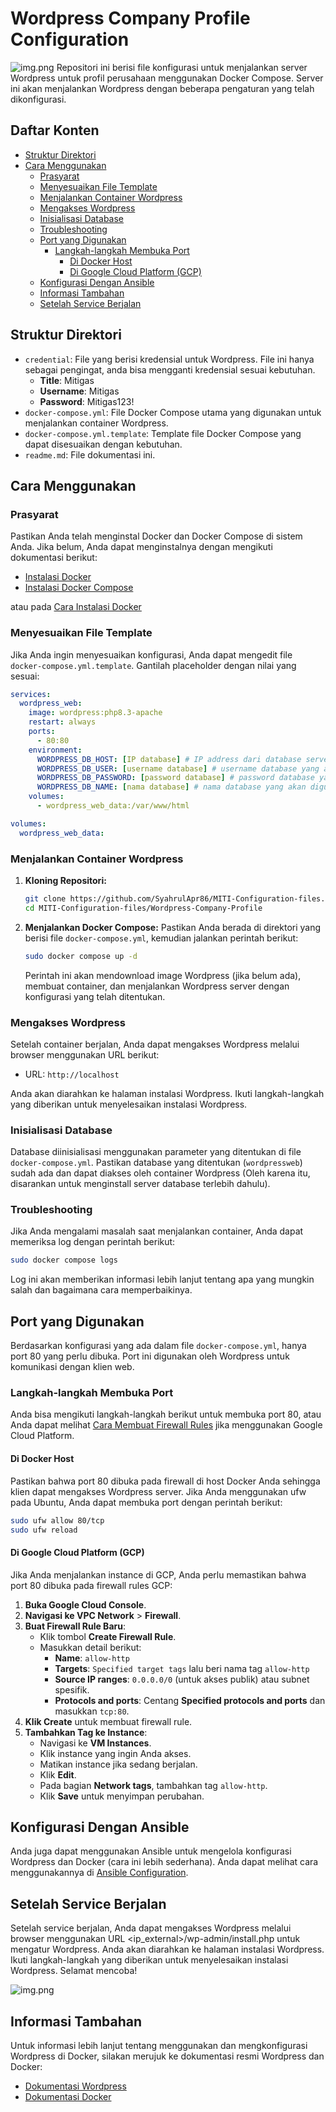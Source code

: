 
# Wordpress Company Profile Configuration
![img.png](image/wp-logo.png)
Repositori ini berisi file konfigurasi untuk menjalankan server Wordpress untuk profil perusahaan menggunakan Docker Compose. Server ini akan menjalankan Wordpress dengan beberapa pengaturan yang telah dikonfigurasi.

## Daftar Konten

- [Struktur Direktori](#struktur-direktori)
- [Cara Menggunakan](#cara-menggunakan)
  - [Prasyarat](#prasyarat)
  - [Menyesuaikan File Template](#menyesuaikan-file-template)
  - [Menjalankan Container Wordpress](#menjalankan-container-wordpress)
  - [Mengakses Wordpress](#mengakses-wordpress)
  - [Inisialisasi Database](#inisialisasi-database)
  - [Troubleshooting](#troubleshooting)
  - [Port yang Digunakan](#port-yang-digunakan)
    - [Langkah-langkah Membuka Port](#langkah-langkah-membuka-port)
      - [Di Docker Host](#di-docker-host)
      - [Di Google Cloud Platform (GCP)](#di-google-cloud-platform-gcp)
  - [Konfigurasi Dengan Ansible](#konfigurasi-dengan-ansible)
  - [Informasi Tambahan](#informasi-tambahan)
  - [Setelah Service Berjalan](#setelah-service-berjalan)

## Struktur Direktori

- `credential`: File yang berisi kredensial untuk Wordpress. File ini hanya sebagai pengingat, anda bisa mengganti kredensial sesuai kebutuhan.
  - **Title**: Mitigas
  - **Username**: Mitigas
  - **Password**: Mitigas123!
- `docker-compose.yml`: File Docker Compose utama yang digunakan untuk menjalankan container Wordpress.
- `docker-compose.yml.template`: Template file Docker Compose yang dapat disesuaikan dengan kebutuhan.
- `readme.md`: File dokumentasi ini.

## Cara Menggunakan

### Prasyarat

Pastikan Anda telah menginstal Docker dan Docker Compose di sistem Anda. Jika belum, Anda dapat menginstalnya dengan mengikuti dokumentasi berikut:

- [Instalasi Docker](https://docs.docker.com/get-docker/)
- [Instalasi Docker Compose](https://docs.docker.com/compose/install/)

atau pada [Cara Instalasi Docker](../readme.md#instalasi-docker)

### Menyesuaikan File Template

Jika Anda ingin menyesuaikan konfigurasi, Anda dapat mengedit file `docker-compose.yml.template`. Gantilah placeholder dengan nilai yang sesuai:

```yaml
services:
  wordpress_web:
    image: wordpress:php8.3-apache
    restart: always
    ports:
      - 80:80
    environment:
      WORDPRESS_DB_HOST: [IP database] # IP address dari database server yang akan dihubungkan, bisa menggunakan IP internal atau eksternal jika sudah diatur (direkomendasikan menggunakan IP internal agar lebih aman dan cepat)
      WORDPRESS_DB_USER: [username database] # username database yang akan digunakan oleh service ini
      WORDPRESS_DB_PASSWORD: [password database] # password database yang akan digunakan oleh service ini
      WORDPRESS_DB_NAME: [nama database] # nama database yang akan digunakan oleh service ini
    volumes:
      - wordpress_web_data:/var/www/html

volumes:
  wordpress_web_data:
```

### Menjalankan Container Wordpress

1. **Kloning Repositori:**
   ```bash
   git clone https://github.com/SyahrulApr86/MITI-Configuration-files.git
   cd MITI-Configuration-files/Wordpress-Company-Profile
   ```

2. **Menjalankan Docker Compose:**
   Pastikan Anda berada di direktori yang berisi file `docker-compose.yml`, kemudian jalankan perintah berikut:
   ```bash
   sudo docker compose up -d
   ```

   Perintah ini akan mendownload image Wordpress (jika belum ada), membuat container, dan menjalankan Wordpress server dengan konfigurasi yang telah ditentukan.

### Mengakses Wordpress

Setelah container berjalan, Anda dapat mengakses Wordpress melalui browser menggunakan URL berikut:

- URL: `http://localhost`

Anda akan diarahkan ke halaman instalasi Wordpress. Ikuti langkah-langkah yang diberikan untuk menyelesaikan instalasi Wordpress.

### Inisialisasi Database

Database diinisialisasi menggunakan parameter yang ditentukan di file `docker-compose.yml`. Pastikan database yang ditentukan (`wordpressweb`) sudah ada dan dapat diakses oleh container Wordpress (Oleh karena itu, disarankan untuk menginstall server database terlebih dahulu).

### Troubleshooting

Jika Anda mengalami masalah saat menjalankan container, Anda dapat memeriksa log dengan perintah berikut:

```bash
sudo docker compose logs
```

Log ini akan memberikan informasi lebih lanjut tentang apa yang mungkin salah dan bagaimana cara memperbaikinya.

## Port yang Digunakan

Berdasarkan konfigurasi yang ada dalam file `docker-compose.yml`, hanya port 80 yang perlu dibuka. Port ini digunakan oleh Wordpress untuk komunikasi dengan klien web.

### Langkah-langkah Membuka Port

Anda bisa mengikuti langkah-langkah berikut untuk membuka port 80, atau Anda dapat melihat [Cara Membuat Firewall Rules](../readme.md#membuat-firewall-rules-di-gcp) jika menggunakan Google Cloud Platform.

#### Di Docker Host

Pastikan bahwa port 80 dibuka pada firewall di host Docker Anda sehingga klien dapat mengakses Wordpress server. Jika Anda menggunakan ufw pada Ubuntu, Anda dapat membuka port dengan perintah berikut:

```bash
sudo ufw allow 80/tcp
sudo ufw reload
```

#### Di Google Cloud Platform (GCP)

Jika Anda menjalankan instance di GCP, Anda perlu memastikan bahwa port 80 dibuka pada firewall rules GCP:

1. **Buka Google Cloud Console**.
2. **Navigasi ke VPC Network** > **Firewall**.
3. **Buat Firewall Rule Baru**:
    - Klik tombol **Create Firewall Rule**.
    - Masukkan detail berikut:
        - **Name**: `allow-http`
        - **Targets**: `Specified target tags` lalu beri nama tag `allow-http`
        - **Source IP ranges**: `0.0.0.0/0` (untuk akses publik) atau subnet spesifik.
        - **Protocols and ports**: Centang **Specified protocols and ports** dan masukkan `tcp:80`.
4. **Klik Create** untuk membuat firewall rule.
5. **Tambahkan Tag ke Instance**:
    - Navigasi ke **VM Instances**.
    - Klik instance yang ingin Anda akses.
    - Matikan instance jika sedang berjalan.
    - Klik **Edit**.
    - Pada bagian **Network tags**, tambahkan tag `allow-http`.
    - Klik **Save** untuk menyimpan perubahan.

## Konfigurasi Dengan Ansible

Anda juga dapat menggunakan Ansible untuk mengelola konfigurasi Wordpress dan Docker (cara ini lebih sederhana). Anda dapat melihat cara menggunakannya di [Ansible Configuration](../Ansible/readme.md).

## Setelah Service Berjalan

Setelah service berjalan, Anda dapat mengakses Wordpress melalui browser menggunakan URL <ip_external>/wp-admin/install.php untuk mengatur Wordpress. Anda akan diarahkan ke halaman instalasi Wordpress. Ikuti langkah-langkah yang diberikan untuk menyelesaikan instalasi Wordpress. Selamat mencoba!

![img.png](image/wp-web.png)

## Informasi Tambahan

Untuk informasi lebih lanjut tentang menggunakan dan mengkonfigurasi Wordpress di Docker, silakan merujuk ke dokumentasi resmi Wordpress dan Docker:

- [Dokumentasi Wordpress](https://wordpress.org/documentation/)
- [Dokumentasi Docker](https://docs.docker.com/)
